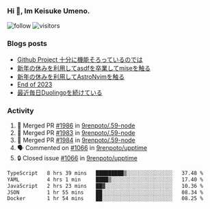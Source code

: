 ### Hi 👋, Im Keisuke Umeno.

<!--
**9renpoto/9renpoto** is a ✨ _special_ ✨ repository because its `README.md` (this file) appears on your GitHub profile.

Here are some ideas to get you started:

- 🔭 I’m currently working on ...
- 🌱 I’m currently learning ...
- 👯 I’m looking to collaborate on ...
- 🤔 I’m looking for help with ...
- 💬 Ask me about ...
- 📫 How to reach me: ...
- 😄 Pronouns: ...
- ⚡ Fun fact: ...
-->

![follow](https://img.shields.io/github/followers/9renpoto?label=Follow&style=social)
![visitors](https://komarev.com/ghpvc/?username=9renpoto&label=Profile%20views&color=0e75b6&style=flat)

### Blogs posts

<!-- BLOG-POST-LIST:START -->
- [Github Project 十分に機能そろっているのでは](https://9renpoto.win/entry/2024/01/14/gh-projects)
- [新年の休みを利用してasdfを卒業してmiseを触る](https://9renpoto.win/entry/2024/01/07/mise)
- [新年の休みを利用してAstroNvimを触る](https://9renpoto.win/entry/2024/01/03/new-year-holidays)
- [End of 2023](https://9renpoto.win/entry/2023/12/31/end)
- [最近毎日Duolingoを続けている](https://9renpoto.win/entry/2023/12/05/duolingo)
<!-- BLOG-POST-LIST:END -->

### Activity

<!--START_SECTION:activity-->
1. 🎉 Merged PR [#1986](https://github.com/9renpoto/.59-node/pull/1986) in [9renpoto/.59-node](https://github.com/9renpoto/.59-node)
2. 🎉 Merged PR [#1983](https://github.com/9renpoto/.59-node/pull/1983) in [9renpoto/.59-node](https://github.com/9renpoto/.59-node)
3. 🎉 Merged PR [#1984](https://github.com/9renpoto/.59-node/pull/1984) in [9renpoto/.59-node](https://github.com/9renpoto/.59-node)
4. 🗣 Commented on [#1066](https://github.com/9renpoto/upptime/issues/1066#issuecomment-1905239077) in [9renpoto/upptime](https://github.com/9renpoto/upptime)
5. 🔒 Closed issue [#1066](https://github.com/9renpoto/upptime/issues/1066) in [9renpoto/upptime](https://github.com/9renpoto/upptime)
<!--END_SECTION:activity-->

<!--START_SECTION:waka-->

```txt
TypeScript   8 hrs 39 mins   █████████▒░░░░░░░░░░░░░░░   37.48 %
YAML         4 hrs 1 min     ████▒░░░░░░░░░░░░░░░░░░░░   17.40 %
JavaScript   2 hrs 23 mins   ██▓░░░░░░░░░░░░░░░░░░░░░░   10.36 %
JSON         1 hr 55 mins    ██░░░░░░░░░░░░░░░░░░░░░░░   08.34 %
Docker       1 hr 54 mins    ██░░░░░░░░░░░░░░░░░░░░░░░   08.25 %
```

<!--END_SECTION:waka-->
